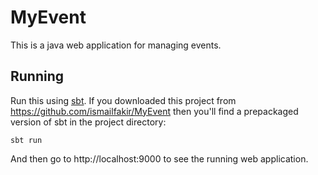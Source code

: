 # MyEvent

This is a java web application for managing events.

## Running

Run this using [sbt](http://www.scala-sbt.org/).  If you downloaded this project from https://github.com/ismailfakir/MyEvent then you'll find a prepackaged version of sbt in the project directory:

```
sbt run
```

And then go to http://localhost:9000 to see the running web application.
